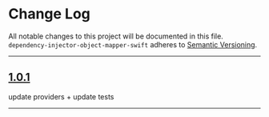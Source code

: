 # Change Log

All notable changes to this project will be documented in this file.
`dependency-injector-object-mapper-swift` adheres to [Semantic Versioning](http://semver.org/).

---

## [1.0.1](https://github.com/Digipolitan/dependency-injector-object-mapper-swift/releases/tag/v1.0.1)

update providers + update tests

---
